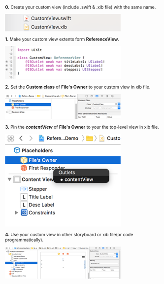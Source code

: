 **0.** Create your custom view (include .swift & .xib file) with the same name.

<img src="./Images/0@2x.png" width="375">

**1.** Make your custom view extents form **ReferenceView**.

<img src="./Images/1@2x.png" width="375">

**2.** Set the **Custom class** of **File's Owner** to your custom view in xib file. 

<img src="./Images/2@2x.png" width="375">

**3.** Pin the ***contentView*** of **File's Owner** to your the top-level view in xib file.

<img src="./Images/3@2x.png" width="375">

**4.** Use your custom view in other storyboard or xib file(or code programmatically).

<img src="./Images/4@2x.png" width="375">
